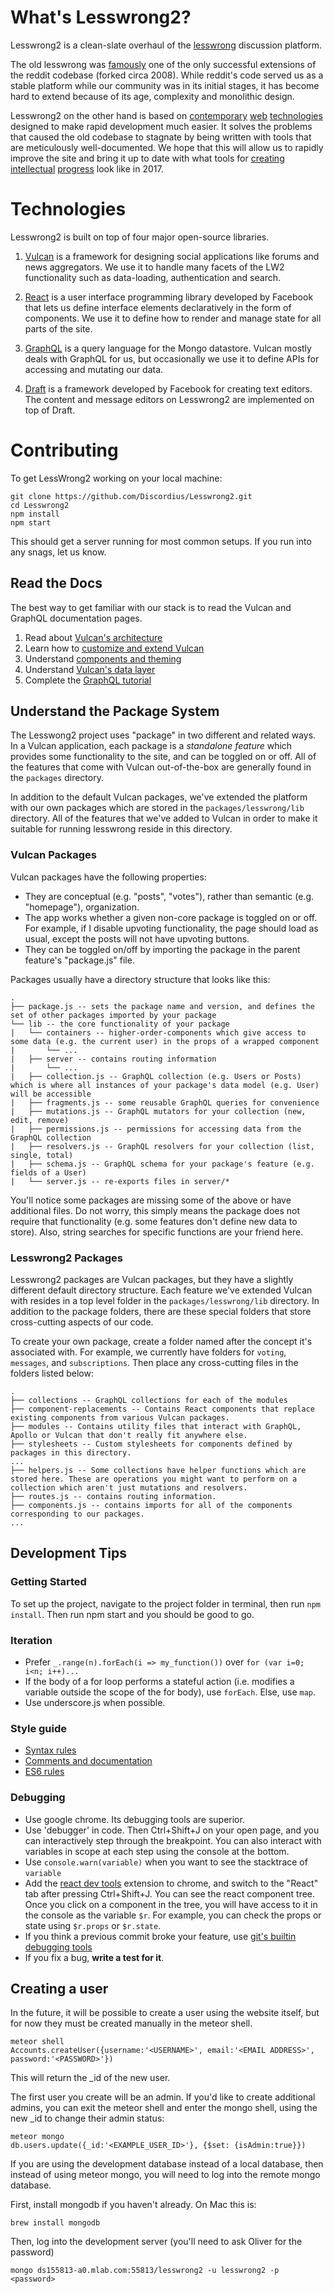 # What's Lesswrong2?

Lesswrong2 is a clean-slate overhaul of the [lesswrong](http://lesswrong.com) discussion platform. 

The old lesswrong was [famously](http://www.telescopeapp.org/blog/using-telescope-as-a-reddit-alternative/) one of the only successful extensions of the reddit codebase (forked circa 2008). While reddit's code served us as a stable platform while our community was in its initial stages, it has become hard to extend because of its age, complexity and monolithic design.

Lesswrong2 on the other hand is based on [contemporary](http://vulcanjs.org/) [web](https://facebook.github.io/react/) [technologies](http://dev.apollodata.com/) designed to make rapid development much easier. It solves the problems that caused the old codebase to stagnate by being written with tools that are meticulously well-documented. We hope that this will allow us to rapidly improve the site and bring it up to date with what tools for [creating](https://medium.com/) [intellectual](https://www.quora.com/) [progress](https://stackexchange.com/) look like in 2017.

# Technologies

Lesswrong2 is built on top of four major open-source libraries.

1. [Vulcan](http://vulcanjs.org/) is a framework for designing social applications like forums and news aggregators. We use it to handle many facets of the LW2 functionality such as data-loading, authentication and search.

2. [React](https://facebook.github.io/react/) is a user interface programming library developed by Facebook that lets us define interface elements declaratively in the form of components. We use it to define how to render and manage state for all parts of the site.

3. [GraphQL](http://graphql.org/) is a query language for the Mongo datastore. Vulcan mostly deals with GraphQL for us, but occasionally we use it to define APIs for accessing and mutating our data.

4. [Draft](https://draftjs.org/) is a framework developed by Facebook for creating text editors. The content and message editors on Lesswrong2 are implemented on top of Draft.

# Contributing

To get LessWrong2 working on your local machine:

```
git clone https://github.com/Discordius/Lesswrong2.git
cd Lesswrong2
npm install
npm start
```

This should get a server running for most common setups. If you run into any snags, let us know.

## Read the Docs

The best way to get familiar with our stack is to read the Vulcan and GraphQL documentation pages.
1. Read about [Vulcan's architecture](http://docs.vulcanjs.org/architecture.html)
2. Learn how to [customize and extend Vulcan](http://docs.vulcanjs.org/example-customization.html)
3. Understand [components and theming](http://nova-docs.telescopeapp.org/theming.html)
4. Understand [Vulcan's data layer](http://docs.vulcanjs.org/schemas.html)
5. Complete the [GraphQL tutorial](http://graphql.org/learn/)

## Understand the Package System

The Lesswong2 project uses "package" in two different and related ways. In a Vulcan application, each package is a _standalone feature_ which provides some functionality to the site, and can be toggled on or off. All of the features that come with Vulcan out-of-the-box are generally found in the `packages` directory.

In addition to the default Vulcan packages, we've extended the platform with our own packages which are stored in the `packages/lesswrong/lib` directory. All of the features that we've added to Vulcan in order to make it suitable for running lesswrong reside in this directory.

### Vulcan Packages
Vulcan packages have the following properties:

* They are conceptual (e.g. "posts", "votes"), rather than semantic (e.g. "homepage"), organization.
* The app works whether a given non-core package is toggled on or off. For example, if I disable upvoting functionality, the page should load as usual, except the posts will not have upvoting buttons.
* They can be toggled on/off by importing the package in the parent feature's "package.js" file.

Packages usually have a directory structure that looks like this:
```
.
├── package.js -- sets the package name and version, and defines the set of other packages imported by your package
└── lib -- the core functionality of your package
|   └── containers -- higher-order-components which give access to some data (e.g. the current user) in the props of a wrapped component
|       └── ...
|   ├── server -- contains routing information
|       └── ...
|   ├── collection.js -- GraphQL collection (e.g. Users or Posts) which is where all instances of your package's data model (e.g. User) will be accessible
|   ├── fragments.js -- some reusable GraphQL queries for convenience
|   ├── mutations.js -- GraphQL mutators for your collection (new, edit, remove)
|   ├── permissions.js -- permissions for accessing data from the GraphQL collection
|   ├── resolvers.js -- GraphQL resolvers for your collection (list, single, total)
|   ├── schema.js -- GraphQL schema for your package's feature (e.g. fields of a User)
|   └── server.js -- re-exports files in server/*
```
You'll notice some packages are missing some of the above or have additional files. Do not worry, this simply means the package does not require that functionality (e.g. some features don't define new data to store). Also, string searches for specific functions are your friend here.

### Lesswrong2 Packages

Lesswrong2 packages are Vulcan packages, but they have a slightly different default directory structure. Each feature we've extended Vulcan with resides in a top level folder in the `packages/lesswrong/lib` directory. In addition to the package folders, there are these special folders that store cross-cutting aspects of our code.

To create your own package, create a folder named after the concept it's associated with. For example, we currently have folders for `voting`, `messages`, and `subscriptions`. Then place any cross-cutting files in the folders listed below:

```
.
├── collections -- GraphQL collections for each of the modules
├── component-replacements -- Contains React components that replace existing components from various Vulcan packages.
├── modules -- Contains utility files that interact with GraphQL, Apollo or Vulcan that don't really fit anywhere else.
├── stylesheets -- Custom stylesheets for components defined by packages in this directory.
...
├── helpers.js -- Some collections have helper functions which are stored here. These are operations you might want to perform on a collection which aren't just mutations and resolvers.
├── routes.js -- contains routing information.
├── components.js -- contains imports for all of the components corresponding to our packages.
...
```

## Development Tips

### Getting Started

To set up the project, navigate to the project folder in terminal, then run `npm install`. Then run npm start and you should be good to go.

### Iteration
* Prefer `_.range(n).forEach(i => my_function())` over `for (var i=0; i<n; i++)...`
* If the body of a for loop performs a stateful action (i.e. modifies a variable outside the scope of the for body), use `forEach`. Else, use `map`.
* Use underscore.js when possible.

### Style guide

* [Syntax rules](https://github.com/Khan/style-guides/blob/master/style/javascript.md#syntax)
* [Comments and documentation](https://github.com/Khan/style-guides/blob/master/style/javascript.md#comments-and-documentation)
* [ES6 rules](https://github.com/Khan/style-guides/blob/master/style/javascript.md#es67-rules)

### Debugging

* Use google chrome. Its debugging tools are superior.
* Use 'debugger' in code. Then Ctrl+Shift+J on your open page, and you can interactively step through the breakpoint. You can also interact with variables in scope at each step using the console at the bottom.
* Use `console.warn(variable)` when you want to see the stacktrace of `variable`
* Add the [react dev tools](https://chrome.google.com/webstore/detail/react-developer-tools/fmkadmapgofadopljbjfkapdkoienihi?hl=en) extension to chrome, and switch to the "React" tab after pressing Ctrl+Shift+J. You can see the react component tree. Once you click on a component in the tree, you will have access to it in the console as the variable `$r`. For example, you can check the props or state using `$r.props` or `$r.state`.
* If you think a previous commit broke your feature, use [git's builtin debugging tools](https://git-scm.com/book/en/v2/Git-Tools-Debugging-with-Git)
* If you fix a bug, **write a test for it**.

## Creating a user ##

In the future, it will be possible to create a user using the website itself, but for now they must be created manually in the meteor shell.

```
meteor shell
Accounts.createUser({username:'<USERNAME>', email:'<EMAIL ADDRESS>', password:'<PASSWORD>'})
```
This will return the _id of the new user. 

The first user you create will be an admin. If you'd like to create additional admins, you can exit the meteor shell and enter the mongo shell, using the new _id to change their admin status:

```
meteor mongo
db.users.update({_id:'<EXAMPLE_USER_ID>'}, {$set: {isAdmin:true}})
```

If you are using the development database instead of a local database, then instead of using meteor mongo, you will need to log into the remote mongo database.

First, install mongodb if you haven't already. On Mac this is:

```brew install mongodb```

Then, log into the development server (you'll need to ask Oliver for the password)

```mongo ds155813-a0.mlab.com:55813/lesswrong2 -u lesswrong2 -p <password>```
